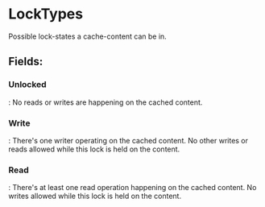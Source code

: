 # LockTypes

Possible lock-states a cache-content can be in. 

## **Fields**:
### **Unlocked**
: No reads or writes are happening on the cached content. 
### **Write**
: There's one writer operating on the cached content. No other writes or reads allowed while this lock is held on the content. 
### **Read**
: There's at least one read operation happening on the cached content. No writes allowed while this lock is held on the content. 